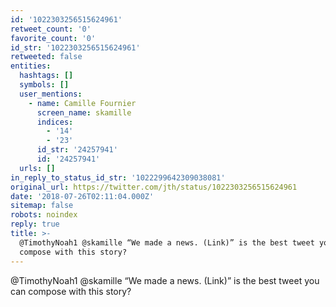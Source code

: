 ```yaml
---
id: '1022303256515624961'
retweet_count: '0'
favorite_count: '0'
id_str: '1022303256515624961'
retweeted: false
entities:
  hashtags: []
  symbols: []
  user_mentions:
    - name: Camille Fournier
      screen_name: skamille
      indices:
        - '14'
        - '23'
      id_str: '24257941'
      id: '24257941'
  urls: []
in_reply_to_status_id_str: '1022299642309038081'
original_url: https://twitter.com/jth/status/1022303256515624961
date: '2018-07-26T02:11:04.000Z'
sitemap: false
robots: noindex
reply: true
title: >-
  @TimothyNoah1 @skamille “We made a news. (Link)” is the best tweet you can
  compose with this story?
---
```


@TimothyNoah1 @skamille “We made a news. (Link)” is the best tweet you can compose with this story?